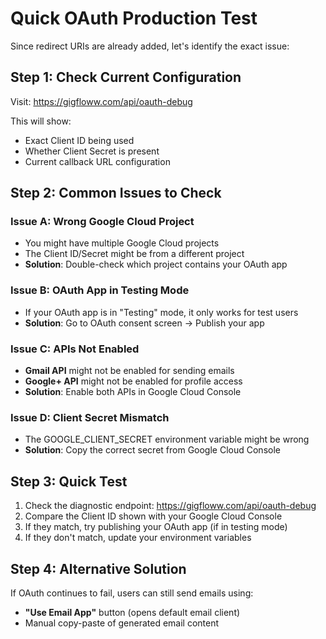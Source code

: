 # Quick OAuth Production Test

Since redirect URIs are already added, let's identify the exact issue:

## Step 1: Check Current Configuration
Visit: https://gigfloww.com/api/oauth-debug

This will show:
- Exact Client ID being used
- Whether Client Secret is present
- Current callback URL configuration

## Step 2: Common Issues to Check

### Issue A: Wrong Google Cloud Project
- You might have multiple Google Cloud projects
- The Client ID/Secret might be from a different project
- **Solution**: Double-check which project contains your OAuth app

### Issue B: OAuth App in Testing Mode
- If your OAuth app is in "Testing" mode, it only works for test users
- **Solution**: Go to OAuth consent screen → Publish your app

### Issue C: APIs Not Enabled
- **Gmail API** might not be enabled for sending emails
- **Google+ API** might not be enabled for profile access
- **Solution**: Enable both APIs in Google Cloud Console

### Issue D: Client Secret Mismatch
- The GOOGLE_CLIENT_SECRET environment variable might be wrong
- **Solution**: Copy the correct secret from Google Cloud Console

## Step 3: Quick Test
1. Check the diagnostic endpoint: https://gigfloww.com/api/oauth-debug
2. Compare the Client ID shown with your Google Cloud Console
3. If they match, try publishing your OAuth app (if in testing mode)
4. If they don't match, update your environment variables

## Step 4: Alternative Solution
If OAuth continues to fail, users can still send emails using:
- **"Use Email App"** button (opens default email client)
- Manual copy-paste of generated email content